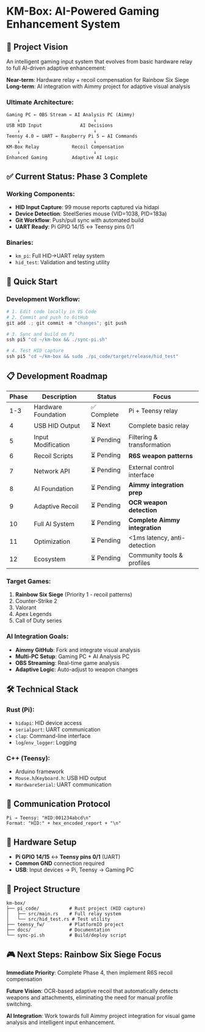 # KM-Box: AI-Powered Gaming Enhancement System

## 🎯 Project Vision
An intelligent gaming input system that evolves from basic hardware relay to full AI-driven adaptive enhancement:

**Near-term**: Hardware relay + recoil compensation for Rainbow Six Siege  
**Long-term**: AI integration with Aimmy project for adaptive visual analysis

### Ultimate Architecture:
```
Gaming PC ← OBS Stream ← AI Analysis PC (Aimmy)
    ↓                           ↓
USB HID Input              AI Decisions
    ↓                           ↓
Teensy 4.0 ← UART ← Raspberry Pi 5 ← AI Commands
    ↓                           ↓
KM-Box Relay            Recoil Compensation
    ↓                           ↓
Enhanced Gaming         Adaptive AI Logic
```

## ✅ Current Status: Phase 3 Complete

### Working Components:
- **HID Input Capture**: 99 mouse reports captured via hidapi
- **Device Detection**: SteelSeries mouse (VID=1038, PID=183a)
- **Git Workflow**: Push/pull sync with automated build
- **UART Ready**: Pi GPIO 14/15 ↔ Teensy pins 0/1

### Binaries:
- `km_pi`: Full HID→UART relay system
- `hid_test`: Validation and testing utility

## 🚀 Quick Start

### Development Workflow:
```powershell
# 1. Edit code locally in VS Code
# 2. Commit and push to GitHub
git add .; git commit -m "changes"; git push

# 3. Sync and build on Pi
ssh pi5 "cd ~/km-box && ./sync-pi.sh"

# 4. Test HID capture
ssh pi5 "cd ~/km-box && sudo ./pi_code/target/release/hid_test"
```

## 📋 Development Roadmap

| Phase | Description | Status | Focus |
|-------|-------------|--------|-------|
| 1-3 | Hardware Foundation | ✅ Complete | Pi + Teensy relay |
| 4 | USB HID Output | ⏳ Next | Complete basic relay |
| 5 | Input Modification | ⏳ Pending | Filtering & transformation |
| 6 | Recoil Scripts | ⏳ Pending | **R6S weapon patterns** |
| 7 | Network API | ⏳ Pending | External control interface |
| 8 | AI Foundation | ⏳ Pending | **Aimmy integration prep** |
| 9 | Adaptive Recoil | ⏳ Pending | **OCR weapon detection** |
| 10 | Full AI System | ⏳ Pending | **Complete Aimmy integration** |
| 11 | Optimization | ⏳ Pending | <1ms latency, anti-detection |
| 12 | Ecosystem | ⏳ Pending | Community tools & profiles |

### Target Games:
1. **Rainbow Six Siege** (Priority 1 - recoil patterns)
2. Counter-Strike 2
3. Valorant  
4. Apex Legends
5. Call of Duty series

### AI Integration Goals:
- **Aimmy GitHub**: Fork and integrate visual analysis
- **Multi-PC Setup**: Gaming PC + AI Analysis PC  
- **OBS Streaming**: Real-time game analysis
- **Adaptive Logic**: Auto-adjust to weapon changes

## 🛠️ Technical Stack

### Rust (Pi):
- `hidapi`: HID device access
- `serialport`: UART communication
- `clap`: Command-line interface
- `log`/`env_logger`: Logging

### C++ (Teensy):
- Arduino framework
- `Mouse.h`/`Keyboard.h`: USB HID output
- `HardwareSerial`: UART communication

## 📡 Communication Protocol
```
Pi → Teensy: "HID:001234abcd\n"
Format: "HID:" + hex_encoded_report + "\n"
```

## 🔧 Hardware Setup
- **Pi GPIO 14/15** ↔ **Teensy pins 0/1** (UART)
- **Common GND** connection required
- **USB**: Input devices → Pi, Teensy → Gaming PC

## 📁 Project Structure
```
km-box/
├── pi_code/           # Rust project (HID capture)
│   ├── src/main.rs    # Full relay system
│   └── src/hid_test.rs # Test utility
├── teensy_fw/         # PlatformIO project
├── docs/              # Documentation
└── sync-pi.sh         # Build/deploy script
```

## 🎮 Next Steps: Rainbow Six Siege Focus
**Immediate Priority**: Complete Phase 4, then implement R6S recoil compensation

**Future Vision**: OCR-based adaptive recoil that automatically detects weapons and attachments, eliminating the need for manual profile switching.

**AI Integration**: Work towards full Aimmy project integration for visual game analysis and intelligent input enhancement.
